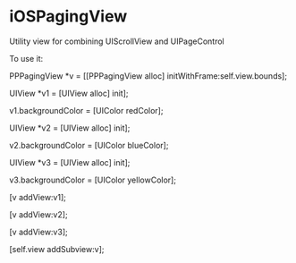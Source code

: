 iOSPagingView
=============

Utility view for combining UIScrollView and UIPageControl

To use it:

PPPagingView *v = [[PPPagingView alloc] initWithFrame:self.view.bounds];

UIView *v1 = [UIView alloc] init];

v1.backgroundColor = [UIColor redColor];

UIView *v2 = [UIView alloc] init];

v2.backgroundColor = [UIColor blueColor];

UIView *v3 = [UIView alloc] init];

v3.backgroundColor = [UIColor yellowColor];

[v addView:v1];

[v addView:v2];

[v addView:v3];

[self.view addSubview:v];
